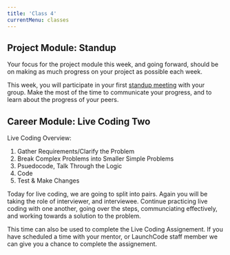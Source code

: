 ```yaml
---
title: 'Class 4'
currentMenu: classes
---
```


## Project Module: Standup

Your focus for the project module this week, and going forward, should be on making as much progress on your project as possible each week.

This week, you will participate in your first [standup meeting](../../articles/agile-ceremonies/#standup) with your group. Make the most of the time to communicate your progress, and to learn about the progress of your peers.

## Career Module: Live Coding Two

Live Coding Overview:

1. Gather Requirements/Clarify the Problem
2. Break Complex Problems into Smaller Simple Problems
3. Psuedocode, Talk Through the Logic
4. Code
5. Test & Make Changes

Today for live coding, we are going to split into pairs. Again you will be taking the role of interviewer, and interviewee. Continue practicing live coding with one another, going over the steps, communciating effectively, and working towards a solution to the problem.

This time can also be used to complete the Live Coding Assignement. If you have scheduled a time with your mentor, or LaunchCode staff member we can give you a chance to complete the assignement.
